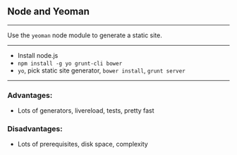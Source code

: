 ## Node and Yeoman

***

Use the `yeoman` node module to generate a static site.

***

 * Install node.js
 * `npm install -g yo grunt-cli bower`
 * `yo`, pick static site generator, `bower install`, `grunt server`

 ***

### Advantages:

 * Lots of generators, livereload, tests, pretty fast

### Disadvantages:

 * Lots of prerequisites, disk space, complexity


